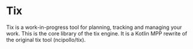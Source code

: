 # Tix

Tix is a work-in-progress tool for planning, tracking and managing your work. This is the core library of the tix engine.
It is a Kotlin MPP rewrite of the original tix tool (ncipollo/tix).